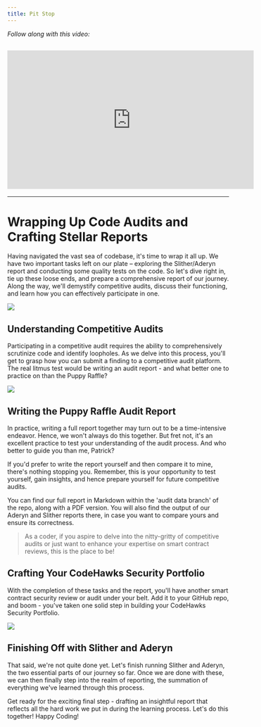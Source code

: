 ```yaml
---
title: Pit Stop
---
```


_Follow along with this video:_

## <iframe width="560" height="315" src="https://vimeo.com/889508969/76f5c55d6c?share=copy" title="vimeo" frameborder="0" allow="accelerometer; autoplay; clipboard-write; encrypted-media; gyroscope; picture-in-picture; web-share" allowfullscreen></iframe>

---

# Wrapping Up Code Audits and Crafting Stellar Reports

Having navigated the vast sea of codebase, it's time to wrap it all up. We have two important tasks left on our plate – exploring the Slither/Aderyn report and conducting some quality tests on the code. So let's dive right in, tie up these loose ends, and prepare a comprehensive report of our journey. Along the way, we'll demystify competitive audits, discuss their functioning, and learn how you can effectively participate in one.

![](https://cdn.videotap.com/3YUaA6yxV7kah1I7OKcF-11.16.png)

## Understanding Competitive Audits

Participating in a competitive audit requires the ability to comprehensively scrutinize code and identify loopholes. As we delve into this process, you'll get to grasp how you can submit a finding to a competitive audit platform. The real litmus test would be writing an audit report - and what better one to practice on than the Puppy Raffle?

![](https://cdn.videotap.com/3301ntoHswP3rTI5NMHr-27.89.png)

## Writing the Puppy Raffle Audit Report

In practice, writing a full report together may turn out to be a time-intensive endeavor. Hence, we won't always do this together. But fret not, it's an excellent practice to test your understanding of the audit process. And who better to guide you than me, Patrick?

If you'd prefer to write the report yourself and then compare it to mine, there's nothing stopping you. Remember, this is your opportunity to test yourself, gain insights, and hence prepare yourself for future competitive audits.

You can find our full report in Markdown within the 'audit data branch' of the repo, along with a PDF version. You will also find the output of our Aderyn and Slither reports there, in case you want to compare yours and ensure its correctness.

> As a coder, if you aspire to delve into the nitty-gritty of competitive audits or just want to enhance your expertise on smart contract reviews, this is the place to be!

## Crafting Your CodeHawks Security Portfolio

With the completion of these tasks and the report, you'll have another smart contract security review or audit under your belt. Add it to your GitHub repo, and boom - you've taken one solid step in building your CodeHawks Security Portfolio.

![](https://cdn.videotap.com/pubzcvfWTx4aBwYlcul8-83.68.png)

## Finishing Off with Slither and Aderyn

That said, we're not quite done yet. Let's finish running Slither and Aderyn, the two essential parts of our journey so far. Once we are done with these, we can then finally step into the realm of reporting, the summation of everything we've learned through this process.

Get ready for the exciting final step - drafting an insightful report that reflects all the hard work we put in during the learning process. Let's do this together! Happy Coding!
